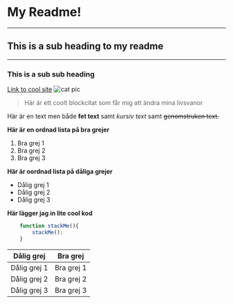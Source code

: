 # My Readme!
---
## This is a sub heading to my readme
---
### This is a sub sub heading
[Link to cool site](www.9gag.com)
![cat pic](https://camo.githubusercontent.com/0b25b4e7eff10a7e53bf38a2b1eff0bcc8137d91/687474703a2f2f706c6163656b697474656e2e636f6d2e73332e616d617a6f6e6177732e636f6d2f686f6d65706167652d73616d706c65732f3430382f3238372e6a7067)
>Här är ett coolt blockcitat som får mig att ändra mina livsvanor

Här är en text men både **fet text** samt *kursiv text* samt ~~genomstruken text.~~

**Här är en ordnad lista på bra grejer**

1. Bra grej 1
2. Bra grej 2
3. Bra grej 3

**Här är oordnad lista på dåliga grejer**

* Dålig grej 1
* Dålig grej 2
* Dålig grej 3

**Här lägger jag in lite cool kod**
```javascript
    function stackMe(){
        stackMe();
    }
```
Dålig grej | Bra grej
-----------|---------
Dålig grej 1 | Bra grej 1
Dålig grej 2 | Bra grej 2
Dålig grej 3 | Bra grej 3
